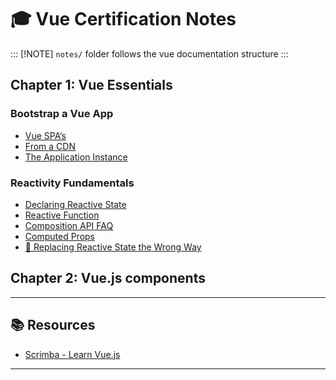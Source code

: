 # 🎓 Vue Certification Notes

::: [!NOTE]
`notes/` folder follows the vue documentation structure
:::

## **Chapter 1:** Vue Essentials

### Bootstrap a Vue App

- [Vue SPA’s](notes/01-getting-started/02-quick-start.md#creating-a-vue-application)
- [From a CDN](notes/01-getting-started/02-quick-start.md#using-vue-from-cdn)
- [The Application Instance](notes/02-essentials/01-creating-an-application.md)

### Reactivity Fundamentals

- [Declaring Reactive State](notes/02-essentials/03-reactivity-fundamentals.md#declaring-reactive-state)
- [Reactive Function](notes/02-essentials/03-reactivity-fundamentals.md#reactive-function)
- [Composition API FAQ]()
- [Computed Props]()
- [🎥 Replacing Reactive State the Wrong Way]()

## **Chapter 2:** Vue.js components

---

## 📚 Resources

- [Scrimba - Learn Vue.js](https://scrimba.com/learn-vuejs-c09q9jrprp)

---
